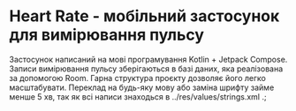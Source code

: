 # Heart Rate - мобільний застосунок для вимірювання пульсу

Застосунок написаний на мові програмування Kotlin + Jetpack Compose. Записи вимірювання пульсу зберігаються в базі даних, яка реалізована за допомогою Room.
Гарна структура проєкту дозволяє його легко масштабувати. Переклад на будь-яку мову або заміна шрифту займе менше 5 хв, так як всі написи знаходься в ../res/values/strings.xml .;

